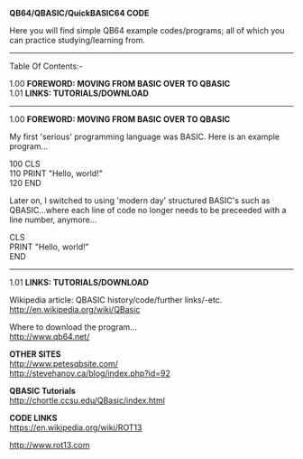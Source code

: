 **QB64/QBASIC/QuickBASIC64 CODE**    

Here you will find simple QB64 example codes/programs; all of which you can practice studying/learning from.  

-----

Table Of Contents:-

1.00 **FOREWORD: MOVING FROM BASIC OVER TO QBASIC**      
1.01 **LINKS: TUTORIALS/DOWNLOAD**    

-----

1.00 **FOREWORD: MOVING FROM BASIC OVER TO QBASIC**    

My first 'serious' programming language was BASIC. Here is an example program...

100 CLS  
110 PRINT "Hello, world!"  
120 END

Later on, I switched to using 'modern day' structured BASIC's such as QBASIC...where each line of code no longer needs to be preceeded with a line number, anymore...

CLS  
PRINT "Hello, world!"  
END

-----

1.01 **LINKS: TUTORIALS/DOWNLOAD**    

Wikipedia article: QBASIC history/code/further links/-etc.  
http://en.wikipedia.org/wiki/QBasic

Where to download the program...  
http://www.qb64.net/

**OTHER SITES**      
http://www.petesqbsite.com/  
http://stevehanov.ca/blog/index.php?id=92  

**QBASIC Tutorials**      
http://chortle.ccsu.edu/QBasic/index.html  

**CODE LINKS**  
https://en.wikipedia.org/wiki/ROT13  

http://www.rot13.com  
